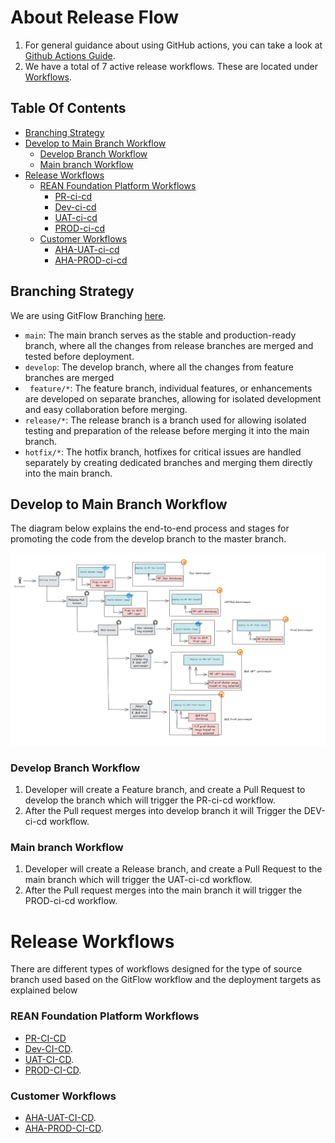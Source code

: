 # About Release Flow

1. For general guidance about using GitHub actions, you can take a look at [Github Actions Guide](https://docs.github.com/en/actions/guides). 
2. We have a total of 7 active release workflows. These are located under [Workflows](https://github.com/REAN-Foundation/reancare-service/tree/develop/.github/workflows).

## Table Of Contents
- [Branching Strategy](#Branching-Strategy)
- [Develop to Main Branch Workflow](#Develop-to-Main-branch-Workflow)
  - [Develop Branch Workflow](#Develop-Branch-Workflow)
  - [Main branch Workflow](#Main-branch-Workflow)
- [Release Workflows](#Release-Workflows)
  - [REAN Foundation Platform Workflows](#REAN-Foundation-Platform-Workflows)
     - [PR-ci-cd](#PR-CI-CD)
     - [Dev-ci-cd](#Dev-ci-cd)
     - [UAT-ci-cd](#UAT-ci-cd)
     - [PROD-ci-cd](#PROD-ci-cd)
  - [Customer Workflows](#Customer-Workflows)
     - [AHA-UAT-ci-cd](#AHA-UAT-ci-cd)
     - [AHA-PROD-ci-cd](#AHA-PROD-ci-cd)



## Branching Strategy

We are using GitFlow Branching [here](https://www.atlassian.com/git/tutorials/comparing-workflows/gitflow-workflow).

* ```main```: The main branch serves as the stable and production-ready branch, where all the changes from release branches are merged and tested before deployment.
* ```develop```: The develop branch, where all the changes from feature branches are merged 
* ``` feature/*```: The feature branch, individual features, or enhancements are developed on separate branches, allowing for isolated development and easy collaboration before merging.
* ```release/*```: The release branch is a branch used for allowing isolated testing and preparation of the release before merging it into the main branch.
* ```hotfix/*```: The hotfix branch, hotfixes for critical issues are handled separately by creating dedicated branches and merging them directly into the main branch.

## Develop to Main Branch Workflow

The diagram below explains the end-to-end process and stages for promoting the code from the develop branch to the master branch.

![workflow_diagram](https://github.com/REAN-Foundation/reancare-service/blob/develop/assets/images/workflow_diagram.png?raw=true)

### Develop Branch Workflow

1. Developer will create a Feature branch, and create a Pull Request to develop the branch which will trigger the PR-ci-cd workflow.
2. After the Pull request merges into develop branch it will Trigger the DEV-ci-cd workflow.

### Main branch Workflow

1. Developer will create a Release branch, and create a Pull Request to the main branch which will trigger the UAT-ci-cd workflow.
2. After the Pull request merges into the main branch it will trigger the PROD-ci-cd workflow.
 
# Release Workflows 
 
There are different types of workflows designed for the type of source branch used based on the GitFlow workflow and the deployment targets as explained below

### REAN Foundation Platform Workflows

* [PR-CI-CD](https://github.com/REAN-Foundation/reancare-service/blob/develop/docs/release_docs/REAN_Platform_Deployment_Workflows.md#pr-ci-cd)
* [Dev-CI-CD](https://github.com/REAN-Foundation/reancare-service/blob/develop/docs/release_docs/REAN_Platform_Deployment_Workflows.md#dev-ci-cd).
* [UAT-CI-CD](https://github.com/REAN-Foundation/reancare-service/blob/develop/docs/release_docs/REAN_Platform_Deployment_Workflows.md#uat-ci-cd).
* [PROD-CI-CD](https://github.com/REAN-Foundation/reancare-service/blob/develop/docs/release_docs/REAN_Platform_Deployment_Workflows.md#prod-ci-cd).

### Customer Workflows

* [AHA-UAT-CI-CD](https://github.com/REAN-Foundation/reancare-service/blob/develop/docs/release_docs/AHA_Platform_Deployment_Workflows.md#aha-uat-ci-cd).
* [AHA-PROD-CI-CD](https://github.com/REAN-Foundation/reancare-service/blob/develop/docs/release_docs/AHA_Platform_Deployment_Workflows.md#aha-prod-ci-cd).

